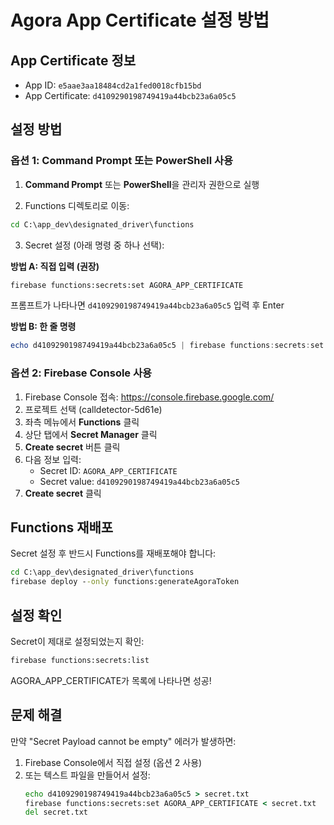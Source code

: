 # Agora App Certificate 설정 방법

## App Certificate 정보
- App ID: `e5aae3aa18484cd2a1fed0018cfb15bd`
- App Certificate: `d4109290198749419a44bcb23a6a05c5`

## 설정 방법

### 옵션 1: Command Prompt 또는 PowerShell 사용

1. **Command Prompt** 또는 **PowerShell**을 관리자 권한으로 실행

2. Functions 디렉토리로 이동:
```cmd
cd C:\app_dev\designated_driver\functions
```

3. Secret 설정 (아래 명령 중 하나 선택):

**방법 A: 직접 입력 (권장)**
```cmd
firebase functions:secrets:set AGORA_APP_CERTIFICATE
```
프롬프트가 나타나면 `d4109290198749419a44bcb23a6a05c5` 입력 후 Enter

**방법 B: 한 줄 명령**
```powershell
echo d4109290198749419a44bcb23a6a05c5 | firebase functions:secrets:set AGORA_APP_CERTIFICATE --force
```

### 옵션 2: Firebase Console 사용

1. Firebase Console 접속: https://console.firebase.google.com/
2. 프로젝트 선택 (calldetector-5d61e)
3. 좌측 메뉴에서 **Functions** 클릭
4. 상단 탭에서 **Secret Manager** 클릭
5. **Create secret** 버튼 클릭
6. 다음 정보 입력:
   - Secret ID: `AGORA_APP_CERTIFICATE`
   - Secret value: `d4109290198749419a44bcb23a6a05c5`
7. **Create secret** 클릭

## Functions 재배포

Secret 설정 후 반드시 Functions를 재배포해야 합니다:

```cmd
cd C:\app_dev\designated_driver\functions
firebase deploy --only functions:generateAgoraToken
```

## 설정 확인

Secret이 제대로 설정되었는지 확인:

```cmd
firebase functions:secrets:list
```

AGORA_APP_CERTIFICATE가 목록에 나타나면 성공!

## 문제 해결

만약 "Secret Payload cannot be empty" 에러가 발생하면:
1. Firebase Console에서 직접 설정 (옵션 2 사용)
2. 또는 텍스트 파일을 만들어서 설정:
   ```cmd
   echo d4109290198749419a44bcb23a6a05c5 > secret.txt
   firebase functions:secrets:set AGORA_APP_CERTIFICATE < secret.txt
   del secret.txt
   ```